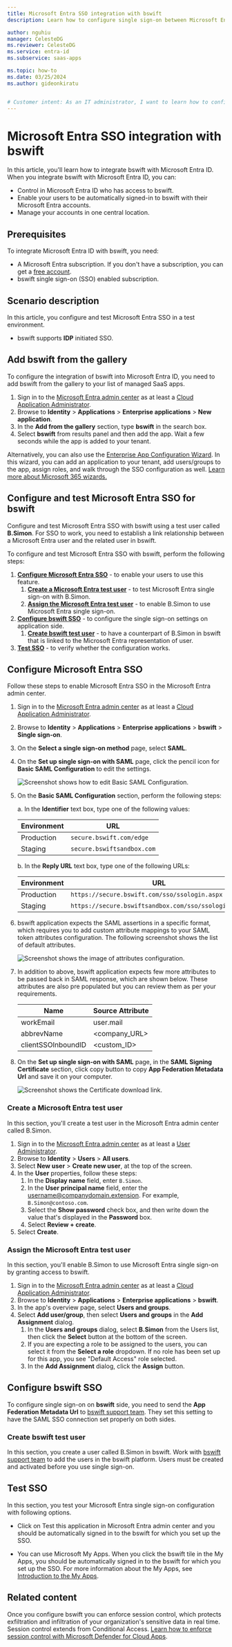 ```yaml
---
title: Microsoft Entra SSO integration with bswift
description: Learn how to configure single sign-on between Microsoft Entra ID and bswift.

author: nguhiu
manager: CelesteDG
ms.reviewer: CelesteDG
ms.service: entra-id
ms.subservice: saas-apps

ms.topic: how-to
ms.date: 03/25/2024
ms.author: gideonkiratu


# Customer intent: As an IT administrator, I want to learn how to configure single sign-on between Microsoft Entra ID and bswift so that I can control who has access to bswift, enable automatic sign-in with Microsoft Entra accounts, and manage my accounts in one central location.
---
```


# Microsoft Entra SSO integration with bswift

In this article,  you'll learn how to integrate bswift with Microsoft Entra ID. When you integrate bswift with Microsoft Entra ID, you can:

* Control in Microsoft Entra ID who has access to bswift.
* Enable your users to be automatically signed-in to bswift with their Microsoft Entra accounts.
* Manage your accounts in one central location.

## Prerequisites

To integrate Microsoft Entra ID with bswift, you need:

* A Microsoft Entra subscription. If you don't have a subscription, you can get a [free account](https://azure.microsoft.com/free/).
* bswift single sign-on (SSO) enabled subscription.

## Scenario description

In this article,  you configure and test Microsoft Entra SSO in a test environment.

* bswift supports **IDP** initiated SSO.

## Add bswift from the gallery

To configure the integration of bswift into Microsoft Entra ID, you need to add bswift from the gallery to your list of managed SaaS apps.

1. Sign in to the [Microsoft Entra admin center](https://entra.microsoft.com) as at least a [Cloud Application Administrator](~/identity/role-based-access-control/permissions-reference.md#cloud-application-administrator).
1. Browse to **Identity** > **Applications** > **Enterprise applications** > **New application**.
1. In the **Add from the gallery** section, type **bswift** in the search box.
1. Select **bswift** from results panel and then add the app. Wait a few seconds while the app is added to your tenant.

Alternatively, you can also use the [Enterprise App Configuration Wizard](https://portal.office.com/AdminPortal/home?Q=Docs#/azureadappintegration). In this wizard, you can add an application to your tenant, add users/groups to the app, assign roles, and walk through the SSO configuration as well. [Learn more about Microsoft 365 wizards.](/microsoft-365/admin/misc/azure-ad-setup-guides)

## Configure and test Microsoft Entra SSO for bswift

Configure and test Microsoft Entra SSO with bswift using a test user called **B.Simon**. For SSO to work, you need to establish a link relationship between a Microsoft Entra user and the related user in bswift.

To configure and test Microsoft Entra SSO with bswift, perform the following steps:

1. **[Configure Microsoft Entra SSO](#configure-microsoft-entra-sso)** - to enable your users to use this feature.
    1. **[Create a Microsoft Entra test user](#create-a-microsoft-entra-id-test-user)** - to test Microsoft Entra single sign-on with B.Simon.
    1. **[Assign the Microsoft Entra test user](#assign-the-microsoft-entra-id-test-user)** - to enable B.Simon to use Microsoft Entra single sign-on.
1. **[Configure bswift SSO](#configure-bswift-sso)** - to configure the single sign-on settings on application side.
    1. **[Create bswift test user](#create-bswift-test-user)** - to have a counterpart of B.Simon in bswift that is linked to the Microsoft Entra representation of user.
1. **[Test SSO](#test-sso)** - to verify whether the configuration works.

## Configure Microsoft Entra SSO

Follow these steps to enable Microsoft Entra SSO in the Microsoft Entra admin center.

1. Sign in to the [Microsoft Entra admin center](https://entra.microsoft.com) as at least a [Cloud Application Administrator](~/identity/role-based-access-control/permissions-reference.md#cloud-application-administrator).
1. Browse to **Identity** > **Applications** > **Enterprise applications** > **bswift** > **Single sign-on**.
1. On the **Select a single sign-on method** page, select **SAML**.
1. On the **Set up single sign-on with SAML** page, click the pencil icon for **Basic SAML Configuration** to edit the settings.

   ![Screenshot shows how to edit Basic SAML Configuration.](common/edit-urls.png "Basic Configuration")

1. On the **Basic SAML Configuration** section, perform the following steps:

    a. In the **Identifier** text box, type one of the following values:

    | Environment | URL |
    |--------------|----|
    | Production| `secure.bswift.com/edge` |
    | Staging | `secure.bswiftsandbox.com` |

    b. In the **Reply URL** text box, type one of the following URLs:

     | Environment | URL |
    |--------------|----|
    | Production| `https://secure.bswift.com/sso/ssologin.aspx` |
    | Staging | `https://secure.bswiftsandbox.com/sso/ssologin.aspx` |

1. bswift application expects the SAML assertions in a specific format, which requires you to add custom attribute mappings to your SAML token attributes configuration. The following screenshot shows the list of default attributes.

	![Screenshot shows the image of attributes configuration.](common/default-attributes.png "Image")

1. In addition to above, bswift application expects few more attributes to be passed back in SAML response, which are shown below. These attributes are also pre populated but you can review them as per your requirements.
	
	| Name   | Source Attribute|
	| --------------- | --------- |
	| workEmail | user.mail |
	| abbrevName  | <company_URL> |
	| clientSSOInboundID  | <custom_ID> |

1. On the **Set up single sign-on with SAML** page, in the **SAML Signing Certificate** section, click copy button to copy **App Federation Metadata Url** and save it on your computer.

	![Screenshot shows the Certificate download link.](common/copy-metadataurl.png "Certificate")

<a name='create-a-microsoft-entra-id-test-user'></a>

### Create a Microsoft Entra test user

In this section, you'll create a test user in the Microsoft Entra admin center called B.Simon.

1. Sign in to the [Microsoft Entra admin center](https://entra.microsoft.com) as at least a [User Administrator](~/identity/role-based-access-control/permissions-reference.md#user-administrator).
1. Browse to **Identity** > **Users** > **All users**.
1. Select **New user** > **Create new user**, at the top of the screen.
1. In the **User** properties, follow these steps:
   1. In the **Display name** field, enter `B.Simon`.  
   1. In the **User principal name** field, enter the username@companydomain.extension. For example, `B.Simon@contoso.com`.
   1. Select the **Show password** check box, and then write down the value that's displayed in the **Password** box.
   1. Select **Review + create**.
1. Select **Create**.

<a name='assign-the-microsoft-entra-id-test-user'></a>

### Assign the Microsoft Entra test user

In this section, you'll enable B.Simon to use Microsoft Entra single sign-on by granting access to bswift.

1. Sign in to the [Microsoft Entra admin center](https://entra.microsoft.com) as at least a [Cloud Application Administrator](~/identity/role-based-access-control/permissions-reference.md#cloud-application-administrator).
1. Browse to **Identity** > **Applications** > **Enterprise applications** > **bswift**.
1. In the app's overview page, select **Users and groups**.
1. Select **Add user/group**, then select **Users and groups** in the **Add Assignment** dialog.
   1. In the **Users and groups** dialog, select **B.Simon** from the Users list, then click the **Select** button at the bottom of the screen.
   1. If you are expecting a role to be assigned to the users, you can select it from the **Select a role** dropdown. If no role has been set up for this app, you see "Default Access" role selected.
   1. In the **Add Assignment** dialog, click the **Assign** button.

## Configure bswift SSO

To configure single sign-on on **bswift** side, you need to send the **App Federation Metadata Url** to [bswift support team](mailto:bswiftConnectionSupport@bswift.com). They set this setting to have the SAML SSO connection set properly on both sides.

### Create bswift test user

In this section, you create a user called B.Simon in bswift. Work with [bswift support team](mailto:bswiftConnectionSupport@bswift.com) to add the users in the bswift platform. Users must be created and activated before you use single sign-on.

## Test SSO 

In this section, you test your Microsoft Entra single sign-on configuration with following options.
 
* Click on Test this application in Microsoft Entra admin center and you should be automatically signed in to the bswift for which you set up the SSO.
 
* You can use Microsoft My Apps. When you click the bswift tile in the My Apps, you should be automatically signed in to the bswift for which you set up the SSO. For more information about the My Apps, see [Introduction to the My Apps](https://support.microsoft.com/account-billing/sign-in-and-start-apps-from-the-my-apps-portal-2f3b1bae-0e5a-4a86-a33e-876fbd2a4510).

## Related content

Once you configure bswift you can enforce session control, which protects exfiltration and infiltration of your organization's sensitive data in real time. Session control extends from Conditional Access. [Learn how to enforce session control with Microsoft Defender for Cloud Apps](/cloud-app-security/proxy-deployment-any-app).
